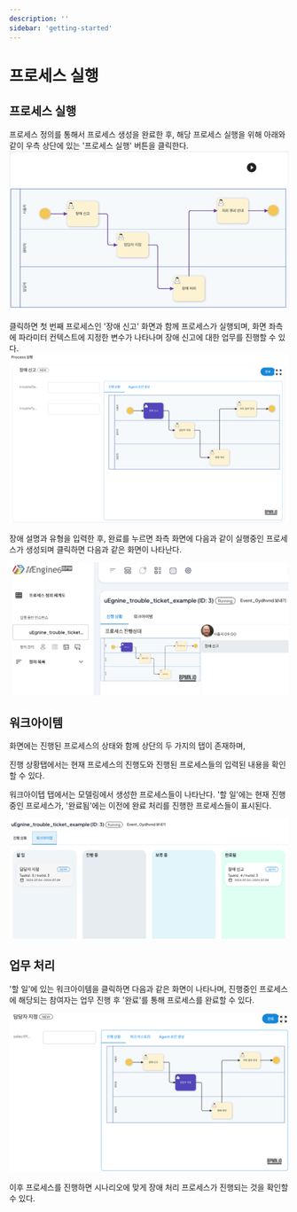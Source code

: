 ```yaml
---
description: ''
sidebar: 'getting-started'
---
```

# 프로세스 실행

## 프로세스 실행

프로세스 정의를 통해서 프로세스 생성을 완료한 후, 해당 프로세스 실행을 위해 아래와 같이 우측 상단에 있는 '프로세스 실행' 버튼을 클릭한다.
![](../../../uengine-image/1-17-process-start.png)
 
클릭하면 첫 번째 프로세스인 '장애 신고' 화면과 함께 프로세스가 실행되며, 화면 좌측에 파라미터 컨텍스트에 지정한 변수가 나타나며 장애 신고에 대한 업무를 진행할 수 있다.
![](../../../uengine-image/1-12-process-start.png)

장애 설명과 유형을 입력한 후, 완료를 누르면 좌측 화면에 다음과 같이 실행중인 프로세스가 생성되며 클릭하면 다음과 같은 화면이 나타난다.

![](../../../uengine-image/1-13-process-monitoring.png)

## 워크아이템
화면에는 진행된 프로세스의 상태와 함께 상단의 두 가지의 탭이 존재하며, 

진행 상황탭에서는 현재 프로세스의 진행도와 진행된 프로세스들의 입력된 내용을 확인할 수 있다.

워크아이텝 탭에서는 모델링에서 생성한 프로세스들이 나타난다. '할 일'에는 현재 진행중인 프로세스가, '완료됨'에는 이전에 완료 처리를 진행한 프로세스들이 표시된다.

![](../../../uengine-image/1-14-Todo.png)

## 업무 처리
'할 일'에 있는 워크아이템을 클릭하면 다음과 같은 화면이 나타나며, 진행중인 프로세스에 해당되는 참여자는 업무 진행 후 '완료'를 통해 프로세스를 완료할 수 있다.

![](../../../uengine-image/1-15-workitem.png)

이후 프로세스를 진행하면 시나리오에 맞게 장애 처리 프로세스가 진행되는 것을 확인할 수 있다.